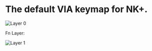 # The default VIA keymap for NK+.

![Layer 0](https://imgur.com/YRrfNtP.png)

Fn Layer:

![Layer 1](https://imgur.com/kmKTE4s.png)

